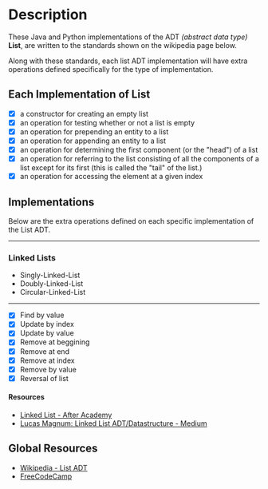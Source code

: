 # Description

These Java and Python implementations of the ADT *(abstract data type)* **List**, are written to the standards shown on the wikipedia page below.

Along with these standards, each list ADT implementation will have extra operations defined specifically for the type of implementation.

## Each Implementation of List

- [x] a constructor for creating an empty list
- [x] an operation for testing whether or not a list is empty
- [x] an operation for prepending an entity to a list
- [x] an operation for appending an entity to a list
- [x] an operation for determining the first component (or the "head") of a list
- [x] an operation for referring to the list consisting of all the components of a list except for its first (this is called the "tail" of the list.)
- [x] an operation for accessing the element at a given index

## Implementations

Below are the extra operations defined on each specific implementation of the List ADT.

---

### Linked Lists

- Singly-Linked-List
- Doubly-Linked-List
- Circular-Linked-List

---

- [x] Find by value
- [x] Update by index
- [x] Update by value
- [x] Remove at beggining
- [x] Remove at end
- [x] Remove at index
- [x] Remove by value
- [x] Reversal of list

#### Resources

- [Linked List - After Academy][4]
- [Lucas Magnum: Linked List ADT/Datastructure - Medium][3]

## Global Resources

- [Wikipedia - List ADT][2]
- [FreeCodeCamp][1]

[1]: https://www.youtube.com/watch?v=RBSGKlAvoiM&t=364s
[2]: https://en.wikipedia.org/wiki/List_(abstract_data_type)
[3]: https://bit.ly/3sKxELR
[4]: https://afteracademy.com/blog/types-of-linked-list-and-operation-on-linked-list